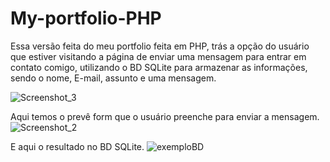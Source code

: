 # My-portfolio-PHP
 Essa versão feita do meu portfolio feita em PHP, trás a opção do usuário que estiver visitando a página de enviar uma mensagem para entrar em contato comigo, utilizando o BD SQLite para armazenar as informações, sendo o nome, E-mail, assunto e uma mensagem.
 
![Screenshot_3](https://github.com/Reichertt/My-portgolio-PHP/assets/117548227/18f3e1c8-0484-478f-816b-733e3bb0d390)

 Aqui temos o prevê form que o usuário preenche para enviar a mensagem.
![Screenshot_2](https://github.com/Reichertt/My-portgolio-PHP/assets/117548227/a00f638d-8ad3-4452-a3db-f9efeafabb2e)

E aqui o resultado no BD SQLite.
![exemploBD](https://github.com/Reichertt/My-portgolio-PHP/assets/117548227/46470365-e518-4e30-a601-fbdb5c9072f0)
